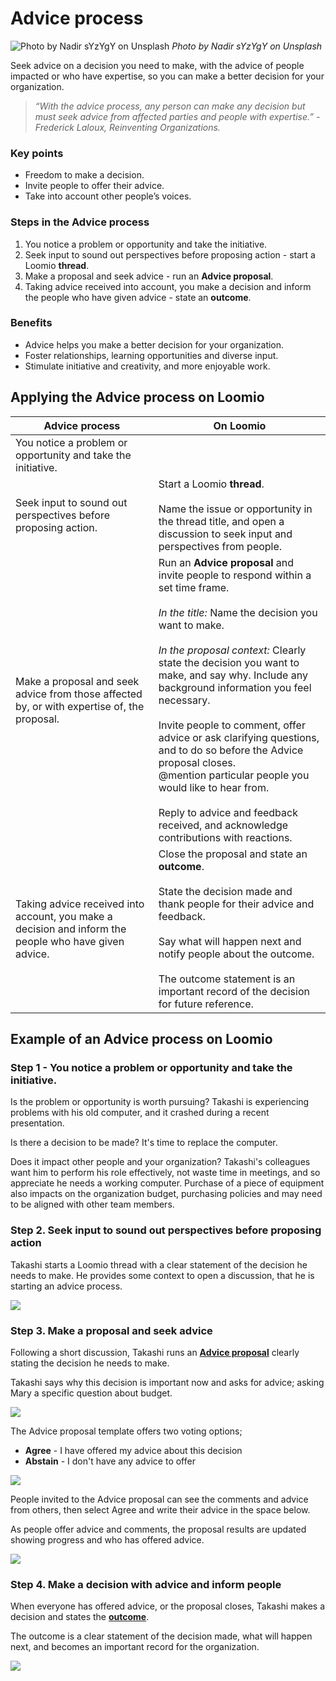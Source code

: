 # Advice process

![Photo by Nadir sYzYgY on Unsplash](nadir-syzygy-den6gTowZKs-unsplash.jpg)
*Photo by Nadir sYzYgY on Unsplash*

Seek advice on a decision you need to make, with the advice of people impacted or who have expertise, so you can make a better decision for your organization.

> *“With the advice process, any person can make any decision but must seek advice from affected parties and people with expertise.” - Frederick Laloux, Reinventing Organizations.*

### Key points
- Freedom to make a decision.
- Invite people to offer their advice.
- Take into account other people’s voices.

### Steps in the Advice process
1. You notice a problem or opportunity and take the initiative.
2. Seek input to sound out perspectives before proposing action - start a Loomio **thread**.
3. Make a proposal and seek advice - run an **Advice proposal**.
4. Taking advice received into account, you make a decision and inform the people who have given advice - state an **outcome**.

### Benefits
- Advice helps you make a better decision for your organization. 
- Foster relationships, learning opportunities and diverse input.  
- Stimulate initiative and creativity, and more enjoyable work.

## Applying the Advice process on Loomio

| **Advice process** | **On Loomio** |
|---|---|
| You notice a problem or opportunity and take the initiative. |  |
| Seek input to sound out perspectives before  proposing action. | Start a Loomio **thread**.  <br /><br />Name the issue or opportunity in the thread title, and open a discussion to seek input and perspectives from people. |
| Make a proposal and seek advice from those affected by, or with expertise of, the proposal. | Run an **Advice proposal** and invite people to respond within a set time frame. <br /><br />*In the title:* Name the decision you want to make.  <br /><br />*In the proposal context:* Clearly state the decision you want to make, and say why. Include any background information you feel necessary.   <br /><br />Invite people to comment, offer advice or ask clarifying questions, and to do so before the Advice proposal closes.  <br />@mention particular people you would like to hear from.  <br /><br />Reply to advice and feedback received, and acknowledge contributions with reactions. |
| Taking advice received into account, you make a decision and inform the people who have given advice. | Close the proposal and state an **outcome**.   <br /><br />State the decision made and thank people for their advice and feedback.  <br /><br />Say what will happen next and notify people about the outcome.  <br /><br />The outcome statement is an important record of the decision for future reference. |        

## Example of an Advice process on Loomio

### Step 1 - You notice a problem or opportunity and take the initiative.

Is the problem or opportunity is worth pursuing?  Takashi is experiencing problems with his old computer, and it crashed during a recent presentation.

Is there a decision to be made?  It's time to replace the computer.

Does it impact other people and your organization?  Takashi's colleagues want him to perform his role effectively, not waste time in meetings, and so appreciate he needs a working computer.  Purchase of a piece of equipment also impacts on the organization budget, purchasing policies and may need to be aligned with other team members.

### Step 2. Seek input to sound out perspectives before proposing action

Takashi starts a Loomio thread with a clear statement of the decision he needs to make.  He provides some context to open a discussion, that he is starting an advice process.

![](advice_step2_thread.png)

### Step 3. Make a proposal and seek advice

Following a short discussion, Takashi runs an **[Advice proposal](https://help.loomio.com/en/user_manual/polls/proposals/index.html#advice-proposal)** clearly stating the decision he needs to make.  

Takashi says why this decision is important now and asks for advice; asking Mary a specific question about budget. 

![](advice_step3_proposal.png)

The Advice proposal template offers two voting options; 
- **Agree** - I have offered my advice about this decision
- **Abstain** - I don't have any advice to offer

![](advice_step3_vote_options.png)

People invited to the Advice proposal can see the comments and advice from others, then select Agree and write their advice in the space below.

As people offer advice and comments, the proposal results are updated showing progress and who has offered advice.

![](advice_step3_voting.png)

### Step 4. Make a decision with advice and inform people

When everyone has offered advice, or the proposal closes, Takashi makes a decision and states the **[outcome](https://help.loomio.com/en/user_manual/polls/outcomes/index.html)**.

The outcome is a clear statement of the decision made, what will happen next, and becomes an important record for the organization.

![](advice_step4_outcome.png)
